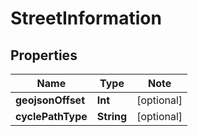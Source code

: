 
# StreetInformation

## Properties

Name | Type | Note
---- | ---- | ----
**geojsonOffset** | **Int** | [optional] 
**cyclePathType** | **String** | [optional] 


